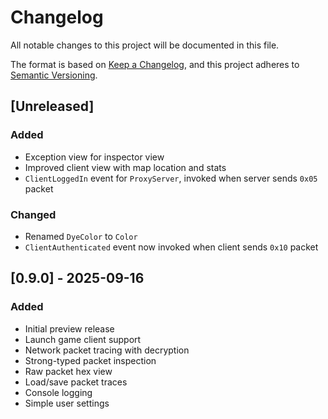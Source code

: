 ﻿# Changelog

All notable changes to this project will be documented in this file.

The format is based on [Keep a Changelog](https://keepachangelog.com/en/1.1.0/),
and this project adheres to [Semantic Versioning](https://semver.org/spec/v2.0.0.html).

## [Unreleased]

### Added

- Exception view for inspector view
- Improved client view with map location and stats
- `ClientLoggedIn` event for `ProxyServer`, invoked when server sends `0x05` packet

### Changed

- Renamed `DyeColor` to `Color`
- `ClientAuthenticated` event now invoked when client sends `0x10` packet

## [0.9.0] - 2025-09-16

### Added

- Initial preview release
- Launch game client support
- Network packet tracing with decryption
- Strong-typed packet inspection
- Raw packet hex view
- Load/save packet traces
- Console logging
- Simple user settings